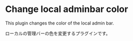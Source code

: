 # Change local adminbar color

This plugin changes the color of the local admin bar.

ローカルの管理バーの色を変更するプラグインです。